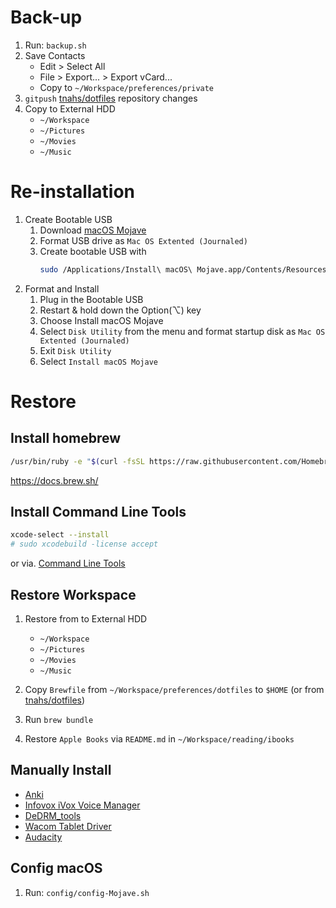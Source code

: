# Back-up

1. Run: `backup.sh`
2. Save Contacts
    + Edit > Select All
    + File > Export... > Export vCard...
    + Copy to `~/Workspace/preferences/private`
3. `gitpush` [tnahs/dotfiles](https://github.com/tnahs/dotfiles) repository changes
4. Copy to External HDD
    + `~/Workspace`
    + `~/Pictures`
    + `~/Movies`
    + `~/Music`

# Re-installation

1. Create Bootable USB
   1. Download [macOS Mojave](https://itunes.apple.com/tw/app/macos-mojave/id1398502828?l=en&mt=12)
   2. Format USB drive as `Mac OS Extented (Journaled)`
   3. Create bootable USB with
        ```bash
        sudo /Applications/Install\ macOS\ Mojave.app/Contents/Resources/createinstallmedia --volume /Volumes/Untitled --applicationpath /Applications/Install\ macOS\ Mojave.app --nointeraction
        ```
2. Format and Install
   1. Plug in the Bootable USB
   2. Restart & hold down the Option(⌥) key
   3. Choose Install macOS Mojave
   4. Select `Disk Utility` from the menu and format startup disk as `Mac OS Extented (Journaled)`
   5. Exit `Disk Utility`
   6. Select `Install macOS Mojave`

# Restore

## Install homebrew

``` bash
/usr/bin/ruby -e "$(curl -fsSL https://raw.githubusercontent.com/Homebrew/install/master/install)"
```

https://docs.brew.sh/

## Install Command Line Tools

``` bash
xcode-select --install
# sudo xcodebuild -license accept
```
or via. [Command Line Tools](https://developer.apple.com/downloads/)


## Restore Workspace

1. Restore from to External HDD
    + `~/Workspace`
    + `~/Pictures`
    + `~/Movies`
    + `~/Music`

2. Copy `Brewfile` from `~/Workspace/preferences/dotfiles` to `$HOME` (or from [tnahs/dotfiles](https://github.com/tnahs/dotfiles))
3. Run `brew bundle`
4. Restore `Apple Books` via `README.md` in `~/Workspace/reading/ibooks`


## Manually Install

+ [Anki](https://apps.ankiweb.net/)
+ [Infovox iVox Voice Manager](http://www.assistiveware.com/product/infovox-ivox)
+ [DeDRM_tools](https://github.com/apprenticeharper/DeDRM_tools/releases/)
+ [Wacom Tablet Driver](https://www.wacom.com/en-us/support/product-support/drivers)
+ [Audacity](http://www.audacityteam.org/)

## Config macOS

1. Run: `config/config-Mojave.sh`
